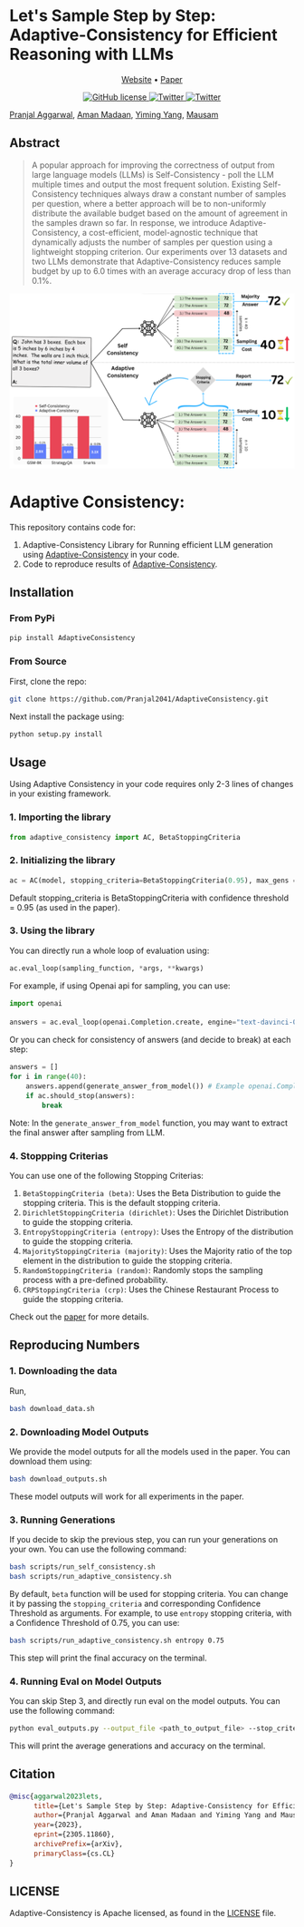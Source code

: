 # Let's Sample Step by Step: Adaptive-Consistency for Efficient Reasoning with LLMs

<p align="center">
  <a href="http://sample-step-by-step.info/">Website</a> •
  <a href="https://arxiv.org/abs/2305.11860">Paper</a> 

</p>


<p align="center">
    <a href="https://github.com/Pranjal2041/AdaptiveConsistency/blob/master/LICENSE">
            <img src="https://img.shields.io/github/license/Pranjal2041/AdaptiveConsistency.svg"
                alt="GitHub license">
    </a>
    <a href="https://twitter.com/intent/tweet?text=Check%20out%20AdaptiveConsistency%3A%20https%3A%2F%2Fgithub.com%2Fpranjal2041%2FAdaptiveConsistency">
    <img src="https://img.shields.io/twitter/url/https/github.com/Pranjal2041/AdaptiveConsistency.svg?style=social" alt="Twitter">
    </a>
    <a href="https://pypi.org/project/AdaptiveConsistency/">
    <img src="https://img.shields.io/pypi/v/AdaptiveConsistency" alt="Twitter">
    </a>      
</p>



<!-- <br> -->
[Pranjal Aggarwal](https://github.com/Pranjal2041), [Aman Madaan](https://madaan.github.io/), [Yiming Yang](https://www.cs.cmu.edu/~./yiming/),  [Mausam](https://www.cse.iitd.ac.in/~mausam/)
<!-- <br> -->

## Abstract
>A popular approach for improving the correctness of output from large language models (LLMs) is Self-Consistency - poll the LLM multiple times and output the most frequent solution. Existing Self-Consistency techniques always draw a constant number of samples per question, where a better approach will be to non-uniformly distribute the available budget based on the amount of agreement in the samples drawn so far. In response, we introduce Adaptive-Consistency, a cost-efficient, model-agnostic technique that dynamically adjusts the number of samples per question using a lightweight stopping criterion. Our experiments over 13 datasets and two LLMs demonstrate that Adaptive-Consistency reduces sample budget by up to 6.0 times with an average accuracy drop of less than 0.1%.
>

![AdaptiveConsistency](docs/static/images/ac_teaser_new.png)




# Adaptive Consistency: 
This repository contains code for:
1. Adaptive-Consistency Library for Running efficient LLM generation using [Adaptive-Consistency](http://sample-step-by-step.info) in your code.
2. Code to reproduce results of [Adaptive-Consistency](https://arxiv.org/abs/2305.11860).

## Installation

### From PyPi

```bash
pip install AdaptiveConsistency
```

### From Source

First, clone the repo:
```bash
git clone https://github.com/Pranjal2041/AdaptiveConsistency.git
```

Next install the package using: 
```bash 
python setup.py install
```

## Usage

Using Adaptive Consistency in your code requires only 2-3 lines of changes in your existing framework.

### 1. Importing the library

```python
from adaptive_consistency import AC, BetaStoppingCriteria
```

### 2. Initializing the library

```python
ac = AC(model, stopping_criteria=BetaStoppingCriteria(0.95), max_gens = 40)
```

Default stopping_criteria is BetaStoppingCriteria with confidence threshold = 0.95 (as used in the paper). 

### 3. Using the library

You can directly run a whole loop of evaluation using:

```python
ac.eval_loop(sampling_function, *args, **kwargs)
```

For example, if using Openai api for sampling, you can use:

```python
import openai

answers = ac.eval_loop(openai.Completion.create, engine="text-davinci-003", prompt="Solve the following question:", max_tokens=5)
```

Or you can check for consistency of answers (and decide to break) at each step:

```python
answers = []
for i in range(40):
    answers.append(generate_answer_from_model()) # Example openai.Completion.create
    if ac.should_stop(answers):
        break
```

Note: In the `generate_answer_from_model` function, you may want to extract the final answer after sampling from LLM.


### 4. Stoppping Criterias

You can use one of the following Stopping Criterias:

1. `BetaStoppingCriteria (beta)`: Uses the Beta Distribution to guide the stopping criteria. This is the default stopping criteria.
2. `DirichletStoppingCriteria (dirichlet)`: Uses the Dirichlet Distribution to guide the stopping criteria.
3. `EntropyStoppingCriteria (entropy)`: Uses the Entropy of the distribution to guide the stopping criteria.
4. `MajorityStoppingCriteria (majority)`: Uses the Majority ratio of the top element in the distribution to guide the stopping criteria.
5. `RandomStoppingCriteria (random)`: Randomly stops the sampling process with a pre-defined probability.
6. `CRPStoppingCriteria (crp)`: Uses the Chinese Restaurant Process to guide the stopping criteria.

Check out the [paper](https://arxiv.org/abs/2305.11860) for more details.


## Reproducing Numbers


### 1. Downloading the data

Run, 

```bash
bash download_data.sh
```

### 2. Downloading Model Outputs

We provide the model outputs for all the models used in the paper. You can download them using:

```bash
bash download_outputs.sh
```

These model outputs will work for all experiments in the paper.

### 3. Running Generations

If you decide to skip the previous step, you can run your generations on your own. You can use the following command:

```bash
bash scripts/run_self_consistency.sh
bash scripts/run_adaptive_consistency.sh
```

By default, `beta` function will be used for stopping criteria. You can change it by passing the `stopping_criteria` and corresponding Confidence Threshold as arguments. For example, to use `entropy` stopping criteria, with a Confidence Threshold of 0.75, you can use:

```bash
bash scripts/run_adaptive_consistency.sh entropy 0.75
``` 

This step will print the final accuracy on the terminal.

### 4. Running Eval on Model Outputs

You can skip Step 3, and directly run eval on the model outputs. You can use the following command:

```bash
python eval_outputs.py --output_file <path_to_output_file> --stop_criteria <stop_criteria> --stop_criteria_thresh <stop_criteria_thresh>
```

This will print the average generations and accuracy on the terminal.





## Citation

```bibtex
@misc{aggarwal2023lets,
      title={Let's Sample Step by Step: Adaptive-Consistency for Efficient Reasoning with LLMs}, 
      author={Pranjal Aggarwal and Aman Madaan and Yiming Yang and Mausam},
      year={2023},
      eprint={2305.11860},
      archivePrefix={arXiv},
      primaryClass={cs.CL}
}
```

## LICENSE

Adaptive-Consistency is Apache licensed, as found in the [LICENSE](LICENSE) file.